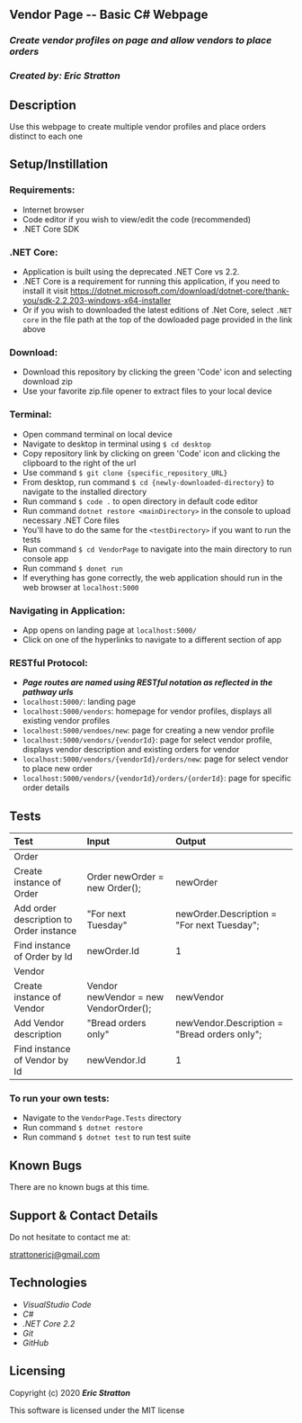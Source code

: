## Vendor Page -- Basic C# Webpage

### _Create vendor profiles on page and allow vendors to place orders_

### _Created by: Eric Stratton_

## Description

Use this webpage to create multiple vendor profiles and place orders distinct to each one

## Setup/Instillation

### Requirements:

- Internet browser
- Code editor if you wish to view/edit the code (recommended)
- .NET Core SDK

### .NET Core:

- Application is built using the deprecated .NET Core vs 2.2.
- .NET Core is a requirement for running this application, if you need to install it visit <https://dotnet.microsoft.com/download/dotnet-core/thank-you/sdk-2.2.203-windows-x64-installer>
- Or if you wish to downloaded the latest editions of .Net Core, select `.NET core` in the file path at the top of the dowloaded page provided in the link above

### Download: 

- Download this repository by clicking the green 'Code' icon and selecting download zip
- Use your favorite zip.file opener to extract files to your local device

### Terminal:

- Open command terminal on local device
- Navigate to desktop in terminal using `$ cd desktop`
- Copy repository link by clicking on green 'Code' icon and clicking the clipboard to the right of the url
- Use command `$ git clone {specific_repository_URL}`
- From desktop, run command `$ cd {newly-downloaded-directory}` to navigate to the installed directory
- Run command `$ code .` to open directory in default code editor
- Run command `dotnet restore <mainDirectory>` in the console to upload necessary .NET Core files
- You'll have to do the same for the `<testDirectory>` if you want to run the tests
- Run command `$ cd VendorPage` to navigate into the main directory to run console app
- Run command `$ donet run` 
- If everything has gone correctly, the web application should run in the web browser at `localhost:5000`

### Navigating in Application:

- App opens on landing page at `localhost:5000/`
- Click on one of the hyperlinks to navigate to a different section of app

### RESTful Protocol:

- **_Page routes are named using RESTful notation as reflected in the pathway urls_**
- `localhost:5000/`: landing page
- `localhost:5000/vendors`: homepage for vendor profiles, displays all existing vendor profiles
- `localhost:5000/vendoes/new`: page for creating a new vendor profile
- `localhost:5000/vendors/{vendorId}`: page for select vendor profile, displays vendor description and existing orders for vendor
- `localhost:5000/vendors/{vendorId}/orders/new`: page for select vendor to place new order
- `localhost:5000/vendors/{vendorId}/orders/{orderId}`: page for specific order details

## Tests

Test | Input | Output |
| :------------| :---------------| :-----------|
| Order |
| Create instance of Order | Order newOrder = new Order(); | newOrder |
| Add order description to Order instance | "For next Tuesday" | newOrder.Description = "For next Tuesday"; |
| Find instance of Order by Id | newOrder.Id | 1 |
| Vendor |
| Create instance of Vendor | Vendor newVendor = new VendorOrder(); | newVendor |
| Add Vendor description | "Bread orders only" | newVendor.Description = "Bread orders only"; |
| Find instance of Vendor by Id | newVendor.Id | 1 |

### To run your own tests: 

- Navigate to the `VendorPage.Tests` directory
- Run command `$ dotnet restore`
- Run command `$ dotnet test` to run test suite

## Known Bugs

There are no known bugs at this time.

## Support & Contact Details

Do not hesitate to contact me at:

<strattonericj@gmail.com>

## Technologies 

- _VisualStudio Code_
- _C#_
- _.NET Core 2.2_
- _Git_
- _GitHub_

## Licensing

Copyright (c) 2020 **_Eric Stratton_**

This software is licensed under the MIT license